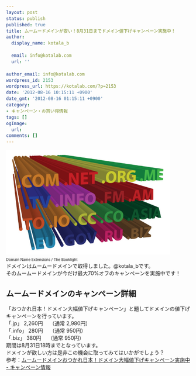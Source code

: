 ```yaml
---
layout: post
status: publish
published: true
title: ムームードメインが安い！8月31日までドメイン値下げキャンペーン実施中！
author:
  display_name: kotala_b

  email: info@kotalab.com
  url: ''

author_email: info@kotalab.com
wordpress_id: 2153
wordpress_url: https://kotalab.com/?p=2153
date: '2012-08-16 10:15:11 +0900'
date_gmt: '2012-08-16 01:15:11 +0900'
category:
- キャンペーン・お買い得情報
tags: []
ogImage:
  url:
comments: []
---
```

<p><a href="/wp-content/uploads/domain_120816.jpg" target="_blank"><img src="/wp-content/uploads/domain_120816.jpg" alt="" title="domain_120816" width="448" height="287" class="alignnone size-full wp-image-2154" /></a><br />
<span style="font-size:10px;">Domain Name Extensions</a> / The Booklight</span><br />
ドメインはムームードメインで取得しました。@kotala_bです。<br />
そのムームードメインが今だけ最大70%オフのキャンペーンを実施中です！<br />
</p>
<!--more-->
<h2>ムームードメインのキャンペーン詳細</h2>
<p>「おつかれ日本！ドメイン大幅値下げキャンペーン」と題してドメインの値下げキャンペーンを行っています。<br />
「.jp」 2,260円　 （通常 2,980円）<br />
「.info」 280円　 （通常 950円）<br />
「.biz」 380円　 （通常 950円）<br />
期間は8月31日18時までとなっています。<br />
ドメインが欲しい方は是非この機会に取ってみてはいかがでしょう？<br />
参考：<a href="http://muumuu-domain.com/?mode=camp&id=2422" target="_blank">ムームードメインおつかれ日本！ドメイン大幅値下げキャンペーン実施中 - キャンペーン情報</a><br style="clear:both;" /></p>
